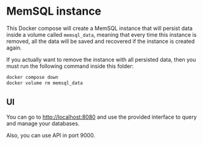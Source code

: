 
# MemSQL instance

This Docker compose will create a MemSQL instance that will persist
data inside a volume called `memsql_data`, meaning that every time
this instance is removed, all the data will be saved and recovered
if the instance is created again.

If you actually want to remove the instance with all persisted data,
then you must run the following command inside this folder:

```bash
docker compose down
docker volume rm memsql_data
```

## UI

You can go to [http://localhost:8080](http://localhost:8080) and use
the provided interface to query and manage your databases.

Also, you can use API in port 9000.
